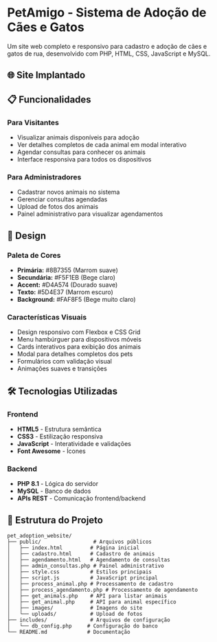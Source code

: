# PetAmigo - Sistema de Adoção de Cães e Gatos

Um site web completo e responsivo para cadastro e adoção de cães e gatos de rua, desenvolvido com PHP, HTML, CSS, JavaScript e MySQL.

## 🌐 Site Implantado


## 📋 Funcionalidades

### Para Visitantes
- Visualizar animais disponíveis para adoção
- Ver detalhes completos de cada animal em modal interativo
- Agendar consultas para conhecer os animais
- Interface responsiva para todos os dispositivos

### Para Administradores
- Cadastrar novos animais no sistema
- Gerenciar consultas agendadas
- Upload de fotos dos animais
- Painel administrativo para visualizar agendamentos

## 🎨 Design

### Paleta de Cores
- **Primária:** #8B7355 (Marrom suave)
- **Secundária:** #F5F1EB (Bege claro)
- **Accent:** #D4A574 (Dourado suave)
- **Texto:** #5D4E37 (Marrom escuro)
- **Background:** #FAF8F5 (Bege muito claro)

### Características Visuais
- Design responsivo com Flexbox e CSS Grid
- Menu hambúrguer para dispositivos móveis
- Cards interativos para exibição dos animais
- Modal para detalhes completos dos pets
- Formulários com validação visual
- Animações suaves e transições

## 🛠️ Tecnologias Utilizadas

### Frontend
- **HTML5** - Estrutura semântica
- **CSS3** - Estilização responsiva
- **JavaScript** - Interatividade e validações
- **Font Awesome** - Ícones

### Backend
- **PHP 8.1** - Lógica do servidor
- **MySQL** - Banco de dados
- **APIs REST** - Comunicação frontend/backend

## 📁 Estrutura do Projeto

```
pet_adoption_website/
├── public/                 # Arquivos públicos
│   ├── index.html         # Página inicial
│   ├── cadastro.html      # Cadastro de animais
│   ├── agendamento.html   # Agendamento de consultas
│   ├── admin_consultas.php # Painel administrativo
│   ├── style.css          # Estilos principais
│   ├── script.js          # JavaScript principal
│   ├── process_animal.php # Processamento de cadastro
│   ├── process_agendamento.php # Processamento de agendamento
│   ├── get_animals.php    # API para listar animais
│   ├── get_animal.php     # API para animal específico
│   ├── images/            # Imagens do site
│   └── uploads/           # Upload de fotos
├── includes/              # Arquivos de configuração
│   └── db_config.php     # Configuração do banco
└── README.md             # Documentação
```

